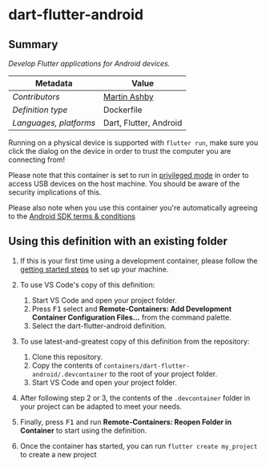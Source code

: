 # dart-flutter-android

## Summary

*Develop Flutter applications for Android devices.*

| Metadata | Value |  
|----------|-------|
| *Contributors* | [Martin Ashby](github.com/MFAshby) |
| *Definition type* | Dockerfile |
| *Languages, platforms* | Dart, Flutter, Android |

Running on a physical device is supported with `flutter run`, make sure you click the 
dialog on the device in order to trust the computer you are connecting from!

Please note that this container is set to run in 
[privileged mode](https://docs.docker.com/engine/reference/run/#runtime-privilege-and-linux-capabilities) 
in order to access USB devices on the host machine. You should be aware of the security 
implications of this. 

Please also note when you use this container you're automatically agreeing to the 
[Android SDK terms & conditions](https://developer.android.com/studio/terms)

## Using this definition with an existing folder

1. If this is your first time using a development container, please follow the [getting started steps](https://aka.ms/vscode-remote/containers/getting-started) to set up your machine.

2. To use VS Code's copy of this definition:
   1. Start VS Code and open your project folder.
   2. Press <kbd>F1</kbd> select and **Remote-Containers: Add Development Container Configuration Files...** from the command palette.
   3. Select the dart-flutter-android definition.

3. To use latest-and-greatest copy of this definition from the repository:
   1. Clone this repository.
   2. Copy the contents of `containers/dart-flutter-android/.devcontainer` to the root of your project folder.
   3. Start VS Code and open your project folder.

4. After following step 2 or 3, the contents of the `.devcontainer` folder in your project can be adapted to meet your needs.

5. Finally, press <kbd>F1</kbd> and run **Remote-Containers: Reopen Folder in Container** to start using the definition.

6. Once the container has started, you can run `flutter create my_project` to create a new project
